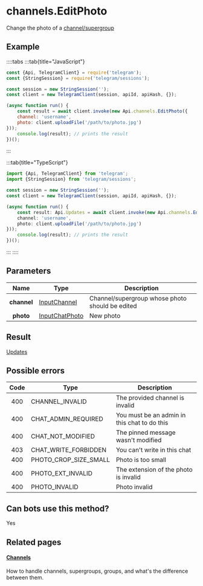 # channels.EditPhoto

Change the photo of a [channel/supergroup](https://core.telegram.org/api/channel)



## Example

::::tabs
:::tab{title="JavaScript"}
```js
const {Api, TelegramClient} = require('telegram');
const {StringSession} = require('telegram/sessions');

const session = new StringSession('');
const client = new TelegramClient(session, apiId, apiHash, {});

(async function run() {
    const result = await client.invoke(new Api.channels.EditPhoto({
    channel: 'username',
    photo: client.uploadFile('/path/to/photo.jpg')
}));
    console.log(result); // prints the result
})();
```
:::

:::tab{title="TypeScript"}
```ts
import {Api, TelegramClient} from 'telegram';
import {StringSession} from 'telegram/sessions';

const session = new StringSession('');
const client = new TelegramClient(session, apiId, apiHash, {});

(async function run() {
    const result: Api.Updates = await client.invoke(new Api.channels.EditPhoto({
    channel: 'username',
    photo: client.uploadFile('/path/to/photo.jpg')
}));
    console.log(result); // prints the result
})();
```
:::
::::



## Parameters

| Name | Type | Description |
| :--: | ---- | ----------- |
| **channel** | [InputChannel](https://core.telegram.org/type/InputChannel) | Channel/supergroup whose photo should be edited 
| **photo** | [InputChatPhoto](https://core.telegram.org/type/InputChatPhoto) | New photo 


## Result

[Updates](https://core.telegram.org/type/Updates)



## Possible errors

| Code | Type | Description |
| :--: | ---- | ----------- |
| 400 | CHANNEL\_INVALID | The provided channel is invalid 
| 400 | CHAT\_ADMIN\_REQUIRED | You must be an admin in this chat to do this 
| 400 | CHAT\_NOT\_MODIFIED | The pinned message wasn't modified 
| 403 | CHAT\_WRITE\_FORBIDDEN | You can't write in this chat 
| 400 | PHOTO\_CROP\_SIZE\_SMALL | Photo is too small 
| 400 | PHOTO\_EXT\_INVALID | The extension of the photo is invalid 
| 400 | PHOTO\_INVALID | Photo invalid 


## Can bots use this method?

Yes

## Related pages

#### [Channels](https://core.telegram.org/api/channel)

How to handle channels, supergroups, groups, and what's the difference between them.




